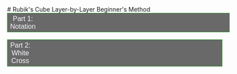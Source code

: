 <head>
	<title>Rubik's Cube Beginner's Method</title>
	<style>
		button {
		  background-color: dimgrey;
		  color: ghostwhite;
 		  text-align: center;
  		  text-decoration: none;
		  display: block;
		  font-size: 16px;
		  border: 1px solid forestgreen;
		}
		.button1 {
		  padding-top: 3.5px;
		  padding-bottom: 3.5px;
		  padding-right: 90%;
		}
		.button2 {
		  padding-top: 3.5px;
		  padding-bottom: 3.5px;
		  padding-right: 89%;
		}
		button:hover {
		  background-color: ghostwhite;
		  color: black;
		}
	</style>
</head>
# Rubik's Cube Layer-by-Layer Beginner's Method
<button onclick="stage1" class="button1">Part 1: Notation</button> <br>
<button onclick="stage2" class="button2">Part 2: White Cross</button>
